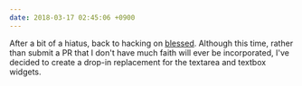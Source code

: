 ```yaml
---
date: 2018-03-17 02:45:06 +0900
---
```

After a bit of a hiatus, back to hacking on [blessed](https://github.com/chjj/blessed). Although this time, rather than submit a PR that I don't have much faith will ever be incorporated, I've decided to create a drop-in replacement for the textarea and textbox widgets.
